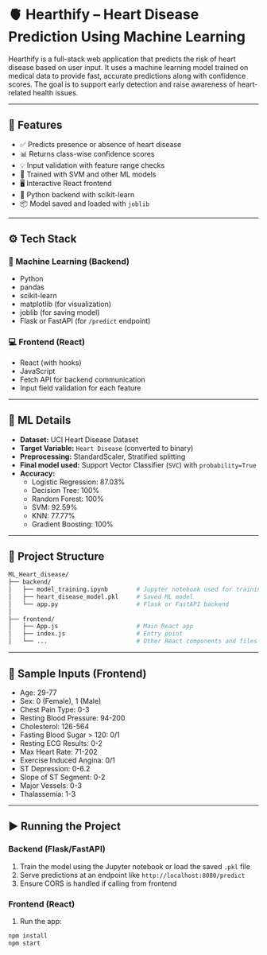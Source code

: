 <!-- # Hearthify
This project predicts the risk of heart disease using machine learning models trained on medical data. It helps in early detection by analyzing key health indicators like age, cholesterol, and blood pressure. -->

# 🫀 Hearthify – Heart Disease Prediction Using Machine Learning

Hearthify is a full-stack web application that predicts the risk of heart disease based on user input. It uses a machine learning model trained on medical data to provide fast, accurate predictions along with confidence scores. The goal is to support early detection and raise awareness of heart-related health issues.

---

## 📌 Features

- ✅ Predicts presence or absence of heart disease
- 📊 Returns class-wise confidence scores
- 💡 Input validation with feature range checks
- 🧠 Trained with SVM and other ML models
- 🖥️ Interactive React frontend
- 🐍 Python backend with scikit-learn
- 📦 Model saved and loaded with `joblib`

---

## ⚙️ Tech Stack

### 🧠 Machine Learning (Backend)
- Python
- pandas
- scikit-learn
- matplotlib (for visualization)
- joblib (for saving model)
- Flask or FastAPI (for `/predict` endpoint)

### 💻 Frontend (React)
- React (with hooks)
- JavaScript
- Fetch API for backend communication
- Input field validation for each feature

---

## 🧠 ML Details

- **Dataset:** UCI Heart Disease Dataset
- **Target Variable:** `Heart Disease` (converted to binary)
- **Preprocessing:** StandardScaler, Stratified splitting
- **Final model used:** Support Vector Classifier (`SVC`) with `probability=True`
- **Accuracy:**
  - Logistic Regression: 87.03%
  - Decision Tree: 100%
  - Random Forest: 100%
  - SVM: 92.59%
  - KNN: 77.77%
  - Gradient Boosting: 100%

---

## 📂 Project Structure

```bash
ML_Heart_disease/
├── backend/
│   ├── model_training.ipynb        # Jupyter notebook used for training
│   ├── heart_disease_model.pkl     # Saved ML model
│   └── app.py                      # Flask or FastAPI backend
│
├── frontend/
│   ├── App.js                      # Main React app
│   ├── index.js                    # Entry point
│   └── ...                         # Other React components and files
```

---

## 🧪 Sample Inputs (Frontend)

- Age: 29-77
- Sex: 0 (Female), 1 (Male)
- Chest Pain Type: 0-3
- Resting Blood Pressure: 94-200
- Cholesterol: 126-564
- Fasting Blood Sugar > 120: 0/1
- Resting ECG Results: 0-2
- Max Heart Rate: 71-202
- Exercise Induced Angina: 0/1
- ST Depression: 0-6.2
- Slope of ST Segment: 0-2
- Major Vessels: 0-3
- Thalassemia: 1-3

---

## ▶️ Running the Project

### Backend (Flask/FastAPI)
1. Train the model using the Jupyter notebook or load the saved `.pkl` file
2. Serve predictions at an endpoint like `http://localhost:8080/predict`
3. Ensure CORS is handled if calling from frontend

### Frontend (React)
1. Run the app:

```bash
npm install
npm start
```

